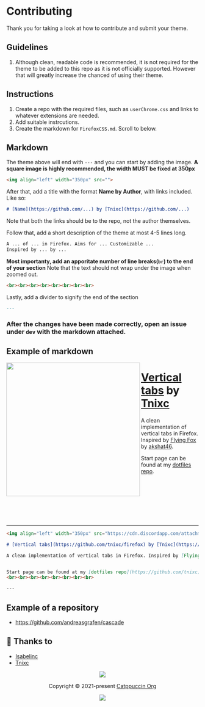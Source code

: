 # Contributing

Thank you for taking a look at how to contribute and submit your theme.

## Guidelines

1. Although clean, readable code is recommended, it is not required for the theme to be added to this repo as it is not officially supported. However that will greatly increase the chanced of using their theme.


## Instructions

1. Create a repo with the required files, such as `userChrome.css` and links to whatever extensions are needed.
2. Add suitable instrcutions.
3. Create the markdown for `FirefoxCSS.md`. Scroll to below.

## Markdown
The theme above will end with `---` and you can start by adding the image. **A square image is highly recommended, the width MUST be fixed at 350px**

```md
<img align="left" width="350px" src="">
```

After that, add a title with the format **Name by Author**, with links included. Like so:

```md
# [Name](https://github.com/...) by [Tnixc](https://github.com/...)
```
Note that both the links should be to the repo, not the author themselves.

Follow that, add a short description of the theme at most 4-5 lines long.
```md
A ... of ... in Firefox. Aims for ... Customizable ...
Inspired by ... by ...
```

**Most importanty, add an apporitate number of line breaks(`br`) to the end of your section** Note that the text should not wrap under the image when zoomed out.
```md
<br><br><br><br><br><br><br><br>
```
Lastly, add a divider to signify the end of the section
```md
---
```

### After the changes have been made correctly, open an issue under `dev` with the markdown attached.


## Example of markdown

<img align="left" width="350px" src="https://cdn.discordapp.com/attachments/1030274959886532618/1030466755216277594/unknown.png">

# [Vertical tabs](https://github.com/tnixc/firefox) by [Tnixc](https://github.com/tnixc/firefox)

A clean implementation of vertical tabs in Firefox. Inspired by [Flying Fox](https://github.com/akshat46/FlyingFox) by [akshat46](https://github.com/akshat46).


Start page can be found at my [dotfiles repo](https://github.com/tnixc).
<br><br><br><br><br><br><br><br>

---

```md
<img align="left" width="350px" src="https://cdn.discordapp.com/attachments/1030274959886532618/1030466755216277594/unknown.png">

# [Vertical tabs](https://github.com/tnixc/firefox) by [Tnixc](https://github.com/tnixc/firefox)

A clean implementation of vertical tabs in Firefox. Inspired by [Flying Fox](https://github.com/akshat46/FlyingFox) by [akshat46](https://github.com/akshat46).


Start page can be found at my [dotfiles repo](https://github.com/tnixc).
<br><br><br><br><br><br><br><br>

---
```

## Example of a repository

- https://github.com/andreasgrafen/cascade

## 💝 Thanks to

- [Isabelinc](https://github.com/Isabelincorp)
- [Tnixc](https://github.com/Tnixc)
&nbsp;

<p align="center"><img src="https://raw.githubusercontent.com/catppuccin/catppuccin/main/assets/footers/gray0_ctp_on_line.svg?sanitize=true" /></p>
<p align="center">Copyright &copy; 2021-present <a href="https://github.com/catppuccin" target="_blank">Catppuccin Org</a>
<p align="center"><a href="https://github.com/catppuccin/catppuccin/blob/main/LICENSE"><img src="https://img.shields.io/static/v1.svg?style=for-the-badge&label=License&message=MIT&logoColor=d9e0ee&colorA=363a4f&colorB=b7bdf8"/></a></p>
